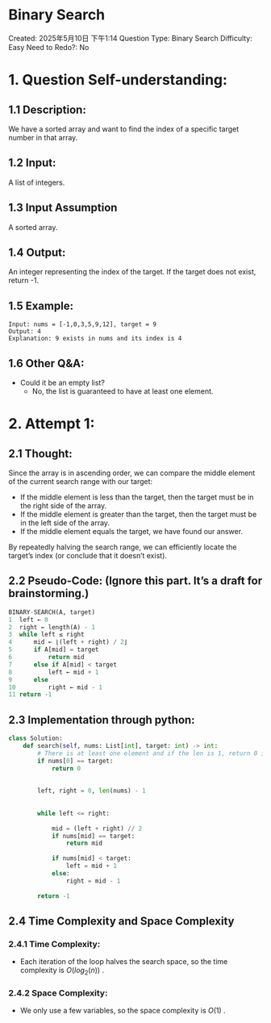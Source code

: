 # Binary Search

Created: 2025年5月10日 下午1:14
Question Type: Binary Search
Difficulty: Easy
Need to Redo?: No

# **1. Question Self-understanding:**

## 1.1 Description:

We have a sorted array and want to find the index of a specific target number in that array.

## 1.2 Input:

A list of integers.

## 1.3 Input Assumption

A sorted array.

## 1.4 Output:

An integer representing the index of the target. If the target does not exist, return -1.

## 1.5 Example:

```
Input: nums = [-1,0,3,5,9,12], target = 9
Output: 4
Explanation: 9 exists in nums and its index is 4
```

## 1.6 Other Q&A:

- Could it be an empty list?
    - No, the list is guaranteed to have at least one element.

# 2. Attempt 1:

## 2.1 Thought:

Since the array is in ascending order, we can compare the middle element of the current search range with our target:

- If the middle element is less than the target, then the target must be in the right side of the array.
- If the middle element is greater than the target, then the target must be in the left side of the array.
- If the middle element equals the target, we have found our answer.

By repeatedly halving the search range, we can efficiently locate the target’s index (or conclude that it doesn’t exist).

## 2.2 Pseudo-Code: (**Ignore this part. It’s a draft for brainstorming.**)

```python
BINARY-SEARCH(A, target)
1  left ← 0
2  right ← length(A) - 1
3  while left ≤ right
4      mid ← ⌊(left + right) / 2⌋
5      if A[mid] = target
6          return mid
7      else if A[mid] < target
8          left ← mid + 1
9      else
10         right ← mid - 1
11 return -1

```

## 2.3 Implementation through python:

```python
class Solution:
    def search(self, nums: List[int], target: int) -> int:
        # There is at least one element and if the len is 1, return 0 if the element is equal to target
        if nums[0] == target:
            return 0
        
        
        left, right = 0, len(nums) - 1
        
        
        while left <= right:
            
            mid = (left + right) // 2
            if nums[mid] == target:
                return mid
            
            if nums[mid] < target:
                left = mid + 1
            else:
                right = mid - 1
        
        return -1
```

## 2.4 Time Complexity and Space Complexity

### 2.4.1 Time Complexity:

- Each iteration of the loop halves the search space, so the time complexity is $O(log_2(n))$ .

### 2.4.2 Space Complexity:

- We only use a few variables, so the space complexity is $O(1)$ .